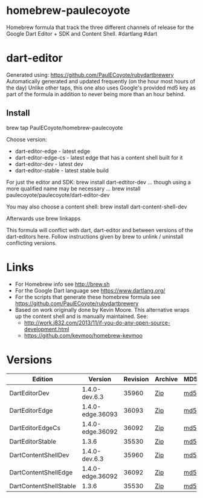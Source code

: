 homebrew-paulecoyote
====================

Homebrew formula that track the three different channels of release for the Google Dart Editor + SDK and Content Shell.  #dartlang #dart

dart-editor
===========

Generated using: https://github.com/PaulECoyote/rubydartbrewery
Automatically generated and updated frequently (on the hour most hours of the day)
Unlike other taps, this one also uses Google's provided md5 key as part of the formula in addition to never being more than an hour behind.

Install
-------
brew tap PaulECoyote/homebrew-paulecoyote

Choose version:
* dart-editor-edge - latest edge
* dart-editor-edge-cs - latest edge that has a content shell built for it
* dart-editor-dev - latest dev
* dart-editor-stable - latest stable build

For just the editor and SDK:
brew install dart-edtitor-dev
... though using a more qualified name may be necessary ...
brew install paulecoyote/paulecoyote/dart-editor-dev

You may also choose a content shell:
brew install dart-content-shell-dev

Afterwards use 
brew linkapps

This formula will conflict with dart, dart-editor and between versions of the dart-editors here.  Follow instructions given by brew to unlink / uninstall conflicting versions.

Links
=====
* For Homebrew info see http://brew.sh
* For the Google Dart language see https://www.dartlang.org/
* For the scripts that generate these homebrew formula see https://github.com/PaulECoyote/rubydartbrewery
* Based on work originally done by Kevin Moore. This alternative wraps up the content shell and is manually maintained.  See: 
    * http://work.j832.com/2013/11/if-you-do-any-open-source-development.html
    * https://github.com/kevmoo/homebrew-kevmoo

Versions
========
| Edition | Version | Revision | Archive | MD5 | Notes |
| ------- | ------- | -------- | ------- | --- | ----- |
| DartEditorDev | 1.4.0-dev.6.3 | 35960 | [Zip](http://storage.googleapis.com/dart-archive/channels/dev/release/35960/editor/darteditor-macos-x64.zip) | [md5](http://storage.googleapis.com/dart-archive/channels/dev/release/35960/editor/darteditor-macos-x64.zip.md5sum) | [Changes](http://storage.googleapis.com/dart-archive/channels/dev/release/latest/changelog.html) |
| DartEditorEdge | 1.4.0-edge.36093 | 36093 | [Zip](http://storage.googleapis.com/dart-archive/channels/be/raw/36093/editor/darteditor-macos-x64.zip) | [md5](http://storage.googleapis.com/dart-archive/channels/be/raw/36093/editor/darteditor-macos-x64.zip.md5sum) | - |
| DartEditorEdgeCs | 1.4.0-edge.36092 | 36092 | [Zip](http://storage.googleapis.com/dart-archive/channels/be/raw/36092/editor/darteditor-macos-x64.zip) | [md5](http://storage.googleapis.com/dart-archive/channels/be/raw/36092/editor/darteditor-macos-x64.zip.md5sum) | - |
| DartEditorStable | 1.3.6 | 35530 | [Zip](http://storage.googleapis.com/dart-archive/channels/stable/release/35530/editor/darteditor-macos-x64.zip) | [md5](http://storage.googleapis.com/dart-archive/channels/stable/release/35530/editor/darteditor-macos-x64.zip.md5sum) | [Changes](http://storage.googleapis.com/dart-archive/channels/stable/release/latest/changelog.html) |
| DartContentShellDev | 1.4.0-dev.6.3 | 35960 | [Zip](http://storage.googleapis.com/dart-archive/channels/dev/release/35960/dartium/content_shell-macos-ia32-release.zip) | [md5](http://storage.googleapis.com/dart-archive/channels/dev/release/35960/dartium/content_shell-macos-ia32-release.zip.md5sum) | - |
| DartContentShellEdge | 1.4.0-edge.36092 | 36092 | [Zip](http://storage.googleapis.com/dart-archive/channels/be/raw/36092/dartium/content_shell-macos-ia32-release.zip) | [md5](http://storage.googleapis.com/dart-archive/channels/be/raw/36092/dartium/content_shell-macos-ia32-release.zip.md5sum) | - |
| DartContentShellStable | 1.3.6 | 35530 | [Zip](http://storage.googleapis.com/dart-archive/channels/stable/release/35530/dartium/content_shell-macos-ia32-release.zip) | [md5](http://storage.googleapis.com/dart-archive/channels/stable/release/35530/dartium/content_shell-macos-ia32-release.zip.md5sum) | - |

